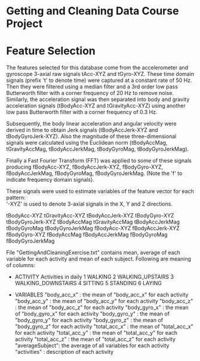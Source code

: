 # Getting and Cleaning Data Course Project

Feature Selection 
=================

The features selected for this database come from the accelerometer and gyroscope 3-axial raw signals tAcc-XYZ and tGyro-XYZ. These time domain signals (prefix 't' to denote time) were captured at a constant rate of 50 Hz. Then they were filtered using a median filter and a 3rd order low pass Butterworth filter with a corner frequency of 20 Hz to remove noise. Similarly, the acceleration signal was then separated into body and gravity acceleration signals (tBodyAcc-XYZ and tGravityAcc-XYZ) using another low pass Butterworth filter with a corner frequency of 0.3 Hz. 

Subsequently, the body linear acceleration and angular velocity were derived in time to obtain Jerk signals (tBodyAccJerk-XYZ and tBodyGyroJerk-XYZ). Also the magnitude of these three-dimensional signals were calculated using the Euclidean norm (tBodyAccMag, tGravityAccMag, tBodyAccJerkMag, tBodyGyroMag, tBodyGyroJerkMag). 

Finally a Fast Fourier Transform (FFT) was applied to some of these signals producing fBodyAcc-XYZ, fBodyAccJerk-XYZ, fBodyGyro-XYZ, fBodyAccJerkMag, fBodyGyroMag, fBodyGyroJerkMag. (Note the 'f' to indicate frequency domain signals). 

These signals were used to estimate variables of the feature vector for each pattern:  
'-XYZ' is used to denote 3-axial signals in the X, Y and Z directions.

tBodyAcc-XYZ
tGravityAcc-XYZ
tBodyAccJerk-XYZ
tBodyGyro-XYZ
tBodyGyroJerk-XYZ
tBodyAccMag
tGravityAccMag
tBodyAccJerkMag
tBodyGyroMag
tBodyGyroJerkMag
fBodyAcc-XYZ
fBodyAccJerk-XYZ
fBodyGyro-XYZ
fBodyAccMag
fBodyAccJerkMag
fBodyGyroMag
fBodyGyroJerkMag

File "GettingAndCleaningExercise.txt" contains mean, average of each variable for each activity and mean of each subject. Following are meaning of columns:

* ACTIVITY 
Activities in daily
1 WALKING
2 WALKING_UPSTAIRS
3 WALKING_DOWNSTAIRS
4 SITTING
5 STANDING
6 LAYING

* VARIABLES
"body_acc_x"  : the mean of "body_acc_x" for each activity
"body_acc_y"  : the mean of "body_acc_y" for each activity
"body_acc_z"  : the mean of "body_acc_z" for each activity
"body_gyro_x" : the mean of "body_gyro_x" for each activity
"body_gyro_y" : the mean of "body_gyro_y" for each activity
"body_gyro_z" : the mean of "body_gyro_z" for each activity
"total_acc_x" : the mean of "total_acc_x" for each activity
"total_acc_y" : the mean of "total_acc_y" for each activity
"total_acc_z" : the mean of "total_acc_z" for each activity
"averageSubject": the average of all variables for each activity
"activities" : description of each activity